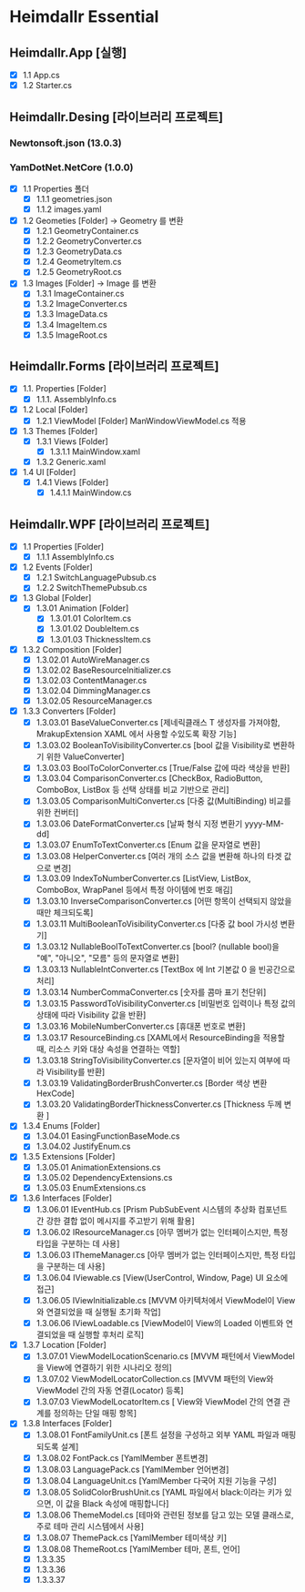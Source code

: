 # Heimdallr Essential

## Heimdallr.App [실행]
- [x] 1.1 App.cs
- [x] 1.2 Starter.cs

## Heimdallr.Desing [라이브러리 프로젝트] 
### Newtonsoft.json (13.0.3) 
### YamDotNet.NetCore (1.0.0)
- [x] 1.1 Properties 폴더
  - [x] 1.1.1 geometries.json
  - [x] 1.1.2 images.yaml
- [x] 1.2 Geometies [Folder] -> Geometry 를 변환
  - [x] 1.2.1 GeometryContainer.cs
  - [x] 1.2.2 GeometryConverter.cs
  - [x] 1.2.3 GeometryData.cs
  - [x] 1.2.4 GeometryItem.cs
  - [x] 1.2.5 GeometryRoot.cs
- [x] 1.3 Images [Folder] -> Image 를 변환
  - [x] 1.3.1 ImageContainer.cs
  - [x] 1.3.2 ImageConverter.cs
  - [x] 1.3.3 ImageData.cs
  - [x] 1.3.4 ImageItem.cs
  - [x] 1.3.5 ImageRoot.cs  
       
## Heimdallr.Forms [라이브러리 프로젝트]
- [x] 1.1. Properties [Folder]
  - [x] 1.1.1. AssemblyInfo.cs
- [x] 1.2 Local [Folder]
  - [x] 1.2.1 ViewModel [Folder] ManWindowViewModel.cs 적용
- [x] 1.3 Themes [Folder]
  - [x] 1.3.1 Views [Folder]
    - [x] 1.3.1.1 MainWindow.xaml
  - [x] 1.3.2 Generic.xaml
- [x] 1.4 UI [Folder]
  - [x] 1.4.1 Views [Folder]
    - [x] 1.4.1.1 MainWindow.cs

## Heimdallr.WPF [라이브러리 프로젝트]
- [x] 1.1 Properties [Folder]
  - [x] 1.1.1 AssemblyInfo.cs
- [x] 1.2 Events [Folder]
  - [x] 1.2.1 SwitchLanguagePubsub.cs
  - [x] 1.2.2 SwitchThemePubsub.cs
- [x] 1.3 Global [Folder]
  - [x] 1.3.01 Animation [Folder]
    - [x] 1.3.01.01 ColorItem.cs
    - [x] 1.3.01.02 DoubleItem.cs
    - [x] 1.3.01.03 ThicknessItem.cs
 - [x] 1.3.2 Composition [Folder]
    - [x] 1.3.02.01 AutoWireManager.cs
    - [x] 1.3.02.02 BaseResourceInitializer.cs
    - [x] 1.3.02.03 ContentManager.cs
    - [x] 1.3.02.04 DimmingManager.cs
    - [x] 1.3.02.05 ResourceManager.cs
  - [x] 1.3.3 Converters [Folder]
    - [x] 1.3.03.01 BaseValueConverter.cs [제네릭클래스 T 생성자를 가져야함, MrakupExtension XAML 에서 사용할 수있도록 확장 기능]
    - [x] 1.3.03.02 BooleanToVisibilityConverter.cs [bool 값을 Visibility로 변환하기 위한 ValueConverter]
    - [x] 1.3.03.03 BoolToColorConverter.cs [True/False 값에 따라 색상을 반환]
    - [x] 1.3.03.04 ComparisonConverter.cs [CheckBox, RadioButton, ComboBox, ListBox 등 선택 상태를 비교 기반으로 관리]
    - [x] 1.3.03.05 ComparisonMultiConverter.cs [다중 값(MultiBinding) 비교를 위한 컨버터]
    - [x] 1.3.03.06 DateFormatConverter.cs [날짜 형식 지정 변환기 yyyy-MM-dd]
    - [x] 1.3.03.07 EnumToTextConverter.cs [Enum 값을 문자열로 변환]
    - [x] 1.3.03.08 HelperConverter.cs [여러 개의 소스 값을 변환해 하나의 타겟 값으로 변경]
    - [x] 1.3.03.09 IndexToNumberConverter.cs [ListView, ListBox, ComboBox, WrapPanel 등에서 특정 아이템에 번호 매김]
    - [x] 1.3.03.10 InverseComparisonConverter.cs [어떤 항목이 선택되지 않았을 때만 체크되도록]
    - [x] 1.3.03.11 MultiBooleanToVisibilityConverter.cs [다중 값 bool 가시성 변환기]
    - [x] 1.3.03.12 NullableBoolToTextConverter.cs [bool? (nullable bool)을 "예", "아니오", "모름" 등의 문자열로 변환]
    - [x] 1.3.03.13 NullableIntConverter.cs [TextBox 에 Int 기본값 0 을 빈공간으로 처리]
    - [x] 1.3.03.14 NumberCommaConverter.cs [숫자를 콤마 표기 천단위]
    - [x] 1.3.03.15 PasswordToVisibilityConverter.cs [비밀번호 입력이나 특정 값의 상태에 따라 Visibility 값을 반환]
    - [x] 1.3.03.16 MobileNumberConverter.cs [휴대폰 번호로 변환]
    - [x] 1.3.03.17 ResourceBinding.cs [XAML에서 ResourceBinding을 적용할 때, 리소스 키와 대상 속성을 연결하는 역할]
    - [x] 1.3.03.18 StringToVisibilityConverter.cs [문자열이 비어 있는지 여부에 따라 Visibility를 반환]
    - [x] 1.3.03.19 ValidatingBorderBrushConverter.cs [Border 색상 변환 HexCode]
    - [x] 1.3.03.20 ValidatingBorderThicknessConverter.cs [Thickness 두께 변환 ]
- [x] 1.3.4 Enums [Folder]
    - [x] 1.3.04.01 EasingFunctionBaseMode.cs
    - [x] 1.3.04.02 JustifyEnum.cs
- [x] 1.3.5 Extensions [Folder]
    - [x] 1.3.05.01 AnimationExtensions.cs
    - [x] 1.3.05.02 DependencyExtensions.cs
    - [x] 1.3.05.03 EnumExtensions.cs
- [x] 1.3.6 Interfaces [Folder]
    - [x] 1.3.06.01 IEventHub.cs [Prism PubSubEvent 시스템의 추상화 컴포넌트 간 강한 결합 없이 메시지를 주고받기 위해 활용]
    - [x] 1.3.06.02 IResourceManager.cs [아무 멤버가 없는 인터페이스지만, 특정 타입을 구분하는 데 사용]
    - [x] 1.3.06.03 IThemeManager.cs [아무 멤버가 없는 인터페이스지만, 특정 타입을 구분하는 데 사용]
    - [x] 1.3.06.04 IViewable.cs [View(UserControl, Window, Page) UI 요소에 접근]
    - [x] 1.3.06.05 IViewInitializable.cs [MVVM 아키텍처에서 ViewModel이 View와 연결되었을 때 실행될 초기화 작업]
    - [x] 1.3.06.06 IViewLoadable.cs [ViewModel이 View의 Loaded 이벤트와 연결되었을 때 실행할 후처리 로직]
- [x] 1.3.7 Location [Folder]
    - [x] 1.3.07.01 ViewModelLocationScenario.cs [MVVM 패턴에서 ViewModel을 View에 연결하기 위한 시나리오 정의]
    - [x] 1.3.07.02 ViewModelLocatorCollection.cs [MVVM 패턴의 View와 ViewModel 간의 자동 연결(Locator) 등록]
    - [x] 1.3.07.03 ViewModelLocatorItem.cs [ View와 ViewModel 간의 연결 관계를 정의하는 단일 매핑 항목]
- [x] 1.3.8 Interfaces [Folder]
    - [x] 1.3.08.01 FontFamilyUnit.cs [폰트 설정을 구성하고 외부 YAML 파일과 매핑되도록 설계]
    - [x] 1.3.08.02 FontPack.cs [YamlMember 폰트변경]
    - [x] 1.3.08.03 LanguagePack.cs [YamlMember 언어변경]
    - [x] 1.3.08.04 LanguageUnit.cs [YamlMember 다국어 지원 기능을 구성]
    - [x] 1.3.08.05 SolidColorBrushUnit.cs [YAML 파일에서 black:이라는 키가 있으면, 이 값을 Black 속성에 매핑합니다]
    - [x] 1.3.08.06 ThemeModel.cs [테마와 관련된 정보를 담고 있는 모델 클래스로, 주로 테마 관리 시스템에서 사용]
    - [x] 1.3.08.07 ThemePack.cs [YamlMember 테미색상 키] 
    - [x] 1.3.08.08 ThemeRoot.cs [YamlMember 테마, 폰트, 언어]
    - [x] 1.3.3.35
    - [x] 1.3.3.36
    - [x] 1.3.3.37

